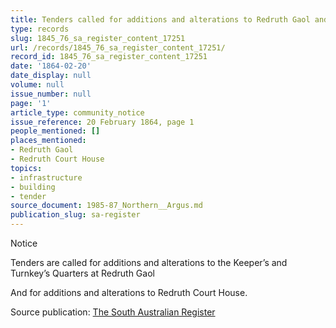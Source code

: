 ```yaml
---
title: Tenders called for additions and alterations to Redruth Gaol and Court House
type: records
slug: 1845_76_sa_register_content_17251
url: /records/1845_76_sa_register_content_17251/
record_id: 1845_76_sa_register_content_17251
date: '1864-02-20'
date_display: null
volume: null
issue_number: null
page: '1'
article_type: community_notice
issue_reference: 20 February 1864, page 1
people_mentioned: []
places_mentioned:
- Redruth Gaol
- Redruth Court House
topics:
- infrastructure
- building
- tender
source_document: 1985-87_Northern__Argus.md
publication_slug: sa-register
---
```


Notice

Tenders are called for additions and alterations to the Keeper’s and Turnkey’s Quarters at Redruth Gaol

And for additions and alterations to Redruth Court House.

Source publication: [The South Australian Register](/publications/sa-register/)
